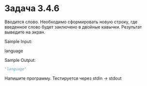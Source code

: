 # Задача 3.4.6

Вводится слово. Необходимо сформировать новую строку, где введенное слово будет заключено в двойные кавычки. Результат выведите на экран.

Sample Input:

language

Sample Output:

```python
"language"
```

Напишите программу. Тестируется через stdin → stdout
